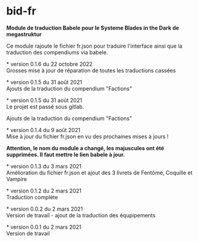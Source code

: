 # bid-fr
<b>Module de traduction Babele pour le Systeme Blades in the Dark de megastruktur</b>

<p>Ce module rajoute le fichier fr.json pour traduire l'interface ainsi que la traduction des compendiums via babele.</p>

<p>* version 0.1.6 du 22 octobre 2022<br>Grosses mise à jour de réparation de toutes les traductions cassées</p>
<p>* version 0.1.5 du 31 août 2021<br>Ajouts de la traduction du compendium "Factions"</p>

<p>* version 0.1.5 du 31 août 2021<br>Le projet est passé sous gitlab.</p><p>Ajouts de la traduction du compendium "Factions"</p>

<p>* version 0.1.4 du 9 août 2021<br>Mise à jour du fichier fr.json en vu des prochaines mises à jours !</p><p><strong>Attention, le nom du module a changé, les majuscules ont été supprimées. Il faut mettre le lien babele à jour.</strong></p>
<p>* version 0.1.3 du 3 mars 2021<br>Amélioration du fichier fr.json et ajout des 3 livrets de Fentôme, Coquille et Vampire</p>
<p>* version 0.1.2 du 2 mars 2021<br>Traduction complète</p>
<p>* version 0.0.2 du 2 mars 2021<br>Version de travail - ajout de la traduction des équpipements</p>
<p>* version 0.0.1 du 2 mars 2021<br>Version de travail</p>
